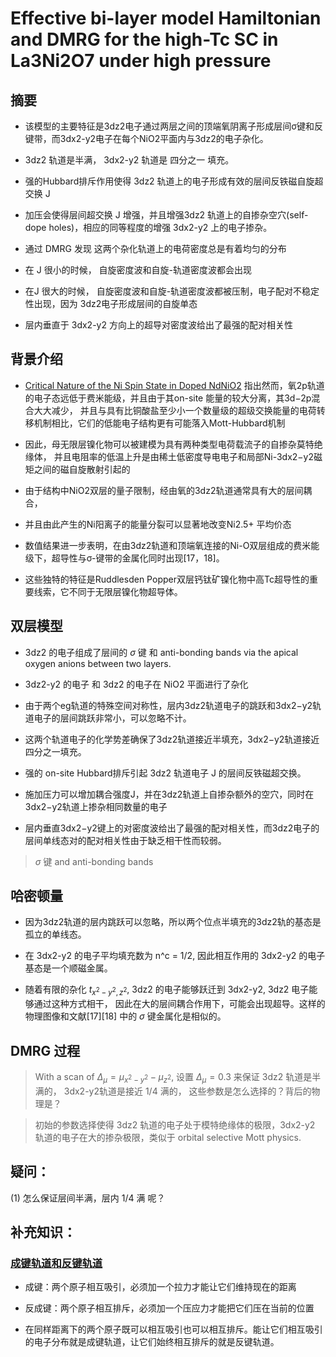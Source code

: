 # Effective bi-layer model Hamiltonian and DMRG for the high-Tc SC in La3Ni2O7 under high pressure

## 摘要

* 该模型的主要特征是3dz2电子通过两层之间的顶端氧阴离子形成层间σ键和反键带，而3dx2-y2电子在每个NiO2平面内与3dz2的电子杂化。

* 3dz2 轨道是半满， 3dx2-y2 轨道是 四分之一 填充。

* 强的Hubbard排斥作用使得 3dz2 轨道上的电子形成有效的层间反铁磁自旋超交换 J

* 加压会使得层间超交换 J 增强，并且增强3dz2 轨道上的自掺杂空穴(self-dope holes)，相应的同等程度的增强 3dx2-y2 上的电子掺杂。

* 通过 DMRG 发现 这两个杂化轨道上的电荷密度总是有着均匀的分布

* 在 J 很小的时候， 自旋密度波和自旋-轨道密度波都会出现

* 在J 很大的时候， 自旋密度波和自旋-轨道密度波都被压制，电子配对不稳定性出现，因为 3dz2电子形成层间的自旋单态

* 层内垂直于 3dx2-y2 方向上的超导对密度波给出了最强的配对相关性
 
 ## 背景介绍
 
 * [Critical Nature of the Ni Spin State in Doped NdNiO2](https://journals.aps.org/prl/abstract/10.1103/PhysRevLett.124.207004)
指出然而，氧2p轨道的电子态远低于费米能级，并且由于其on-site 能量的较大分离，其3d−2p混合大大减少，
并且与具有比铜酸盐至少小一个数量级的超级交换能量的电荷转移机制相比，它们的低能电子结构更有可能落入Mott-Hubbard机制

* 因此，母无限层镍化物可以被建模为具有两种类型电荷载流子的自掺杂莫特绝缘体，
并且电阻率的低温上升是由稀土低密度导电电子和局部Ni-3dx2−y2磁矩之间的磁自旋散射引起的

* 由于结构中NiO2双层的量子限制，经由氧的3dz2轨道通常具有大的层间耦合，

* 并且由此产生的Ni阳离子的能量分裂可以显著地改变Ni2.5+ 平均价态

* 数值结果进一步表明，在由3dz2轨道和顶端氧连接的Ni-O双层组成的费米能级下，超导性与σ-键带的金属化同时出现[17，18]。

* 这些独特的特征是Ruddlesden Popper双层钙钛矿镍化物中高Tc超导性的重要线索，它不同于无限层镍化物超导体。


## 双层模型

* 3dz2 的电子组成了层间的 $\sigma$ 键 和 anti-bonding bands via the apical oxygen anions between two layers. 

* 3dz2-y2 的电子 和 3dz2 的电子在 NiO2 平面进行了杂化

* 由于两个eg轨道的特殊空间对称性，层内3dz2轨道电子的跳跃和3dx2−y2轨道电子的层间跳跃非常小，可以忽略不计。

* 这两个轨道电子的化学势差确保了3dz2轨道接近半填充，3dx2−y2轨道接近四分之一填充。

* 强的 on-site Hubbard排斥引起 3dz2 轨道电子 J 的层间反铁磁超交换。

* 施加压力可以增加耦合强度J，并在3dz2轨道上自掺杂额外的空穴，同时在3dx2−y2轨道上掺杂相同数量的电子

* 层内垂直3dx2−y2键上的对密度波给出了最强的配对相关性，而3dz2电子的层间单线态对的配对相关性由于缺乏相干性而较弱。

> $\sigma$ 键 and anti-bonding bands 
## 哈密顿量

* 因为3dz2轨道的层内跳跃可以忽略，所以两个位点半填充的3dz2轨的基态是孤立的单线态。

* 在 3dx2-y2 的电子平均填充数为 n^c = 1/2, 因此相互作用的 3dx2-y2 的电子基态是一个顺磁金属。

* 随着有限的杂化 $t_{x^2-y^2,z^2}$, 3dz2 的电子能够跃迁到 3dx2-y2, 3dz2 电子能够通过这种方式相干，
因此在大的层间耦合作用下，可能会出现超导。这样的物理图像和文献[17][18] 中的 $\sigma$ 键金属化是相似的。

## DMRG 过程

> With a scan of $\Delta_\mu = \mu_{x^2-y^2} - \mu_{z^2}$, 设置 $\Delta_{\mu} = 0.3$ 来保证 3dz2 轨道是半满的，
> 3dx2-y2轨道是接近 1/4 满的， 这些参数是怎么选择的？背后的物理是？

> 初始的参数选择使得 3dz2 轨道的电子处于模特绝缘体的极限，3dx2-y2 轨道的电子在大的掺杂极限，类似于
> orbital selective Mott physics. 




## 疑问：

(1) 怎么保证层间半满，层内 1/4 满 呢？

## 补充知识：

### [成键轨道和反键轨道](https://www.zhihu.com/question/302039912)

* 成键：两个原子相互吸引，必须加一个拉力才能让它们维持现在的距离

* 反成键：两个原子相互排斥，必须加一个压应力才能把它们压在当前的位置

* 在同样距离下的两个原子既可以相互吸引也可以相互排斥。能让它们相互吸引的电子分布就是成键轨道，让它们始终相互排斥的就是反键轨道。

